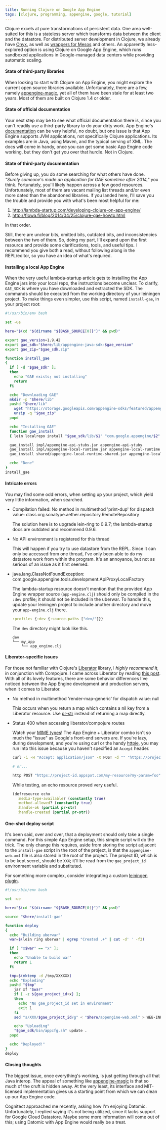 ```yaml
---
title: Running Clojure on Google App Engine
tags: [clojure, programming, appengine, google, tutorial]
---
```


Clojure excels at pure transformations of persistent data. One area well-suited
for this is a stateless server which transforms data between the client and the
datastore. For distributed server development in Clojure, we already have
[Onyx](http://www.onyxplatform.org/), as well as [wrappers for
Mesos](https://github.com/pyr/mesomatic) and others. An apparently less-explored
option is using Clojure on Google App Engine, which runs sandboxed applications
in Google-managed data centers while providing automatic scaling.

#### State of third-party libraries
When looking to start with Clojure on App Engine, you might explore the current
open source libraries available. Unfortunately, there are a few, namely
[appengine-magic](https://github.com/gcv/appengine-magic), yet all of them have
been stale for at least two years. Most of them are built on Clojure 1.4 or
older.

#### State of official documentation
Your next step may be to see what official documentation there is, since you
can't readily use a third-party library to do your dirty work. App Engine's
[documentation](https://cloud.google.com/appengine/docs) can be very helpful, no
doubt, but one issue is that App Engine supports JVM applications, not
specifically Clojure applications. Its examples are in Java, using Maven, and
the typical serving of XML. The docs will come in handy, once you can get some
basic App Engine code working, but they don't get you over that hurdle. Not in
Clojure.

#### State of third-party documentation
Before giving up, you do some searching for what others have done. *"Surely
someone's made an application for GAE sometime after 2014,"* you think.
Fortunately, you'll likely happen across a few good resources. Unfortunately,
most of them are vacant mailing list threads and/or even more dated than the
abandoned libraries. If you landed here, I'll save you the trouble and provide
you with what's been most helpful for me:

1. http://lambda-startup.com/developing-clojure-on-app-engine/
2. http://flowa.fi/blog/2014/04/25/clojure-gae-howto.html

In that order.

Still, there are unclear bits, omitted bits, outdated bits, and inconsistencies
between the two of them. So, doing my part, I'll expand upon the first resource
and provide some clarifications, tools, and useful tips. I recommend you give
both a read, without following along in the REPL/editor, so you have an idea of
what's required.

#### Installing a local App Engine
When the very useful lambda-startup article gets to installing the App Engine
jars into your local repo, the instructions become unclear. To clarify,
`GAE_SDK` is where you have downloaded and extracted the SDK. The commands
should be executed from the working directory of your leiningen project. To make
things even simpler, use this script, named `install-gae`, in your project root:

```bash
#!/usr/bin/env bash

set -ue

here="$(cd "$(dirname "${BASH_SOURCE[0]}")" && pwd)"

export gae_version=1.9.42
export gae_sdk="$here/lib/appengine-java-sdk-$gae_version"
export gae_zip="$gae_sdk.zip"

function install_gae
{
  if [ -d "$gae_sdk" ];
  then
    echo "GAE exists; not installing"
    return
  fi

  echo "Downloading GAE"
  mkdir -p "$here/lib"
  pushd "$here/lib"
    wget "https://storage.googleapis.com/appengine-sdks/featured/appengine-java-sdk-$gae_version.zip"
    unzip -q "$gae_zip"
  popd

  echo "Installing GAE"
  function gae_install
  { lein localrepo install "$gae_sdk/lib/$1" "com.google.appengine/$2" $gae_version; }

  gae_install impl/appengine-api-stubs.jar appengine-api-stubs
  gae_install impl/appengine-local-runtime.jar appengine-local-runtime
  gae_install shared/appengine-local-runtime-shared.jar appengine-local-runtime-shared

  echo "Done"
}
install_gae
```

#### Intricate errors
You may find some odd errors, when setting up your project, which yield very
little information, when searched.


* Compilation failed: No method in multimethod 'print-dup' for dispatch value:
  class org.sonatype.aether.repository.RemoteRepository

    The solution here is to upgrade lein-ring to 0.9.7; the lambda-startup docs
    are outdated and recommend 0.9.6.

* No API environment is registered for this thread

    This will happen if you try to use datastore from the REPL. Since it can
    only be accessed from one thread, I've only been able to do my datastore
    work from within the program. It's an annoyance, but not as serious of an
    issue as it first seemed.

* java.lang.ClassNotFoundException: com.google.appengine.tools.development.ApiProxyLocalFactory

    The lambda-startup resource doesn't mention that the provided App Engine
    wrapper source (`app-engine.clj`) should only be compiled in the `:dev`
    profile; it should not be included in the uberwar. To handle this, update
    your leiningen project to include another directory and move your
    `app-engine.clj` there.

    ```clojure
    :profiles {:dev {:source-paths ["dev/"]}}
    ```

    The `dev` directory might look like this.

    ```text
    dev
    └── my_app
        └── app_engine.clj
    ```

#### Liberator-specific issues
For those not familiar with Clojure's
[Liberator](https://clojure-liberator.github.io/liberator/) library, I *highly
recommend it*, in conjunction with Compojure. I came across Liberator by reading
[this
post](http://www.flyingmachinestudios.com/programming/building-a-forum-with-clojure-datomic-angular/).
With all of its lovely features, there are some behavior differences I've
noticed between the App Engine development and production servers, when it comes
to Liberator.

* No method in multimethod 'render-map-generic' for dispatch value: null

    This occurs when you return a map which contains a nil key from a Liberator
    resource. Use [pr-str](http://clojuredocs.org/clojure.core/pr-str) instead
    of returning a map directly.

* Status 400 when accessing liberator/compojure routes

    Watch your [MIME types](https://en.wikipedia.org/wiki/Media_type)! The App
    Engine + Liberator combo isn't so much the "issue" as Google's front-end
    servers are. If you're lazy, during development, and you're using curl or
    the handy [httpie](https://github.com/jkbrzt/httpie), you may run into this
    issue because you haven't specified an `Accept` header.

    ```bash
    curl -i -H "Accept: application/json" -X POST -d "" "https://project-id.appspot.com/my-resource?my-param=foo"

    # or...

    http POST "https://project-id.appspot.com/my-resource?my-param=foo" Accept:application/json
    ```

    While testing, an echo resource proved very useful.

    ```clojure
    (defresource echo
      :media-type-available? (constantly true)
      :method-allowed? (constantly true)
      :handle-ok (partial pr-str)
      :handle-created (partial pr-str))
    ```

#### One-shot deploy script
It's been said, over and over, that a deployment should only take a single
command. For this simple App Engine setup, this simple script will do the trick.
The only change this requires, aside from storing the script adjacent to the
`install-gae` script in the root of the project, is that the `appengine-web.xml`
file is also stored in the root of the project. The project ID, which is to be
kept secret, should be `XXX`; it'll be read from the `gae_project_id`
environment variable and substituted.

For something more complex, consider integrating a custom [leiningen plugin](https://github.com/technomancy/leiningen/blob/stable/doc/PLUGINS.md).

```bash
#!/usr/bin/env bash

set -ue

here="$(cd "$(dirname "${BASH_SOURCE[0]}")" && pwd)"

source "$here/install-gae"

function deploy
{
  echo "Building uberwar"
  war=$(lein ring uberwar | egrep "Created .+" | cut -d' ' -f2)

  if [ "x$war" == "x" ];
  then
    echo "Unable to build war"
    return 1
  fi

  tmp=$(mktemp -d /tmp/XXXXXX)
  echo "Exploding"
  pushd "$tmp"
    jar xf "$war"
    if [ -z ${gae_project_id+x} ];
    then
      echo "No gae_project_id set in environment"
      exit 1
    fi
    sed "s/XXX/$gae_project_id/g" < "$here/appengine-web.xml" > WEB-INF/appengine-web.xml

    echo "Uploading"
    "$gae_sdk/bin/appcfg.sh" update .
  popd

  echo "Deployed!"
}
deploy
```

#### Closing thoughts
The biggest issue, once everything's working, is just getting through all that
Java interop. The appeal of something like
[appengine-magic](https://github.com/gcv/appengine-magic) is that so much of the
cruft is hidden away. At the very least, its interface and MIT-licensed
implementation gives us a starting point from which we can clean up our App
Engine code.

Cognitect approached me recently, asking how I'm enjoying Datomic.
Unfortunately, I replied saying it's not being utilized, since it lacks support
for Google Cloud Datastore. Maybe some more information will come out of this;
using Datomic with App Engine would really be a treat.

